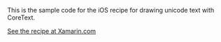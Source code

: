 This is the sample code for the iOS recipe for drawing unicode text with CoreText.

[See the recipe at Xamarin.com](http://developer.xamarin.com/recipes/ios/graphics_and_drawing/core_text/draw_unicode_text_with_coretext/)
